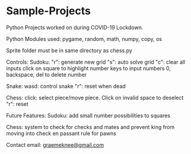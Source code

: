# Sample-Projects

Python Projects worked on during COVID-19 Lockdown.

Python Modules used: pygame, random, math, numpy, copy, os

Sprite folder must be in same directory as chess.py

Controls:
  Sudoku: "r": generate new grid
          "s": auto solve grid
          "c": clear all inputs
          click on square to highlight
          number keys to input numbers
          0, backspace, del to delete number
          
  Snake: wasd: control snake
          "r": reset when dead

  Chess: click: select piece/move piece. Click on invalid space to deselect
           "r": reset
          
Future Features:
Sudoku:
        add small number possibilities to squares
        
Chess:
        system to check for checks and mates and prevent king from moving into check
        en passant rule for pawns

Contact email:
graemeknee@gmail.com
